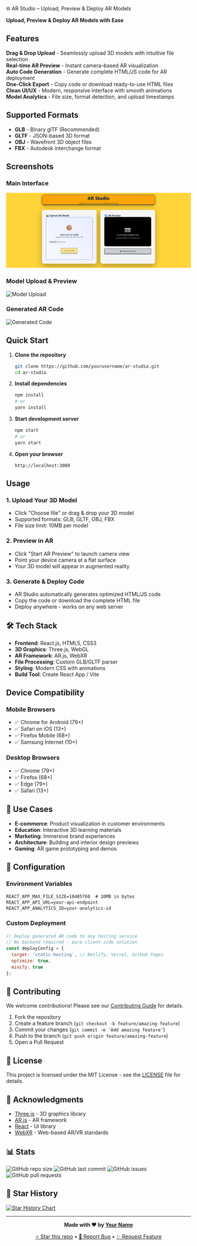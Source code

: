 🌐 AR Studio – Upload, Preview & Deploy AR Models

**Upload, Preview & Deploy AR Models with Ease**

##  Features

**Drag & Drop Upload** - Seamlessly upload 3D models with intuitive file selection  
**Real-time AR Preview** - Instant camera-based AR visualization  
**Auto Code Generation** - Generate complete HTML/JS code for AR deployment  
**One-Click Export** - Copy code or download ready-to-use HTML files  
**Clean UI/UX** - Modern, responsive interface with smooth animations  
**Model Analytics** - File size, format detection, and upload timestamps  

## Supported Formats

- **GLB** - Binary glTF (Recommended)
- **GLTF** - JSON-based 3D format
- **OBJ** - Wavefront 3D object files
- **FBX** - Autodesk interchange format

##  Screenshots

### Main Interface
![AR Studio Interface](https://github.com/vedansh-malik/AR-Studio/blob/b7af6d764ba7a9da827f5fa89b9b12c9222570c0/Screenshot%202025-08-26%20000139.png)

### Model Upload & Preview
![Model Upload](path/to/screenshot2.png)

### Generated AR Code
![Generated Code](path/to/screenshot3.png)

##  Quick Start

1. **Clone the repository**
   ```bash
   git clone https://github.com/yourusername/ar-studio.git
   cd ar-studio
   ```

2. **Install dependencies**
   ```bash
   npm install
   # or
   yarn install
   ```

3. **Start development server**
   ```bash
   npm start
   # or
   yarn start
   ```

4. **Open your browser**
   ```
   http://localhost:3000
   ```

##  Usage

### 1. Upload Your 3D Model
- Click "Choose file" or drag & drop your 3D model
- Supported formats: GLB, GLTF, OBJ, FBX
- File size limit: 10MB per model

### 2. Preview in AR
- Click "Start AR Preview" to launch camera view
- Point your device camera at a flat surface
- Your 3D model will appear in augmented reality

### 3. Generate & Deploy Code
- AR Studio automatically generates optimized HTML/JS code
- Copy the code or download the complete HTML file
- Deploy anywhere - works on any web server

## 🛠️ Tech Stack

- **Frontend**: React.js, HTML5, CSS3
- **3D Graphics**: Three.js, WebGL
- **AR Framework**: AR.js, WebXR
- **File Processing**: Custom GLB/GLTF parser
- **Styling**: Modern CSS with animations
- **Build Tool**: Create React App / Vite

##  Device Compatibility

### Mobile Browsers
- ✅ Chrome for Android (79+)
- ✅ Safari on iOS (13+)
- ✅ Firefox Mobile (68+)
- ✅ Samsung Internet (10+)

### Desktop Browsers
- ✅ Chrome (79+)
- ✅ Firefox (68+)
- ✅ Edge (79+)
- ✅ Safari (13+)

## 🎯 Use Cases

- **E-commerce**: Product visualization in customer environments
- **Education**: Interactive 3D learning materials
- **Marketing**: Immersive brand experiences
- **Architecture**: Building and interior design previews
- **Gaming**: AR game prototyping and demos

## 🔧 Configuration

### Environment Variables
```env
REACT_APP_MAX_FILE_SIZE=10485760  # 10MB in bytes
REACT_APP_API_URL=your-api-endpoint
REACT_APP_ANALYTICS_ID=your-analytics-id
```

### Custom Deployment
```javascript
// Deploy generated AR code to any hosting service
// No backend required - pure client-side solution
const deployConfig = {
  target: 'static-hosting', // Netlify, Vercel, GitHub Pages
  optimize: true,
  minify: true
};
```

## 🤝 Contributing

We welcome contributions! Please see our [Contributing Guide](CONTRIBUTING.md) for details.

1. Fork the repository
2. Create a feature branch (`git checkout -b feature/amazing-feature`)
3. Commit your changes (`git commit -m 'Add amazing feature'`)
4. Push to the branch (`git push origin feature/amazing-feature`)
5. Open a Pull Request

## 📝 License

This project is licensed under the MIT License - see the [LICENSE](LICENSE) file for details.

## 🙏 Acknowledgments

- [Three.js](https://threejs.org/) - 3D graphics library
- [AR.js](https://ar-js-org.github.io/AR.js-Docs/) - AR framework
- [React](https://reactjs.org/) - UI library
- [WebXR](https://immersiveweb.dev/) - Web-based AR/VR standards

## 📊 Stats

![GitHub repo size](https://img.shields.io/github/repo-size/yourusername/ar-studio)
![GitHub last commit](https://img.shields.io/github/last-commit/yourusername/ar-studio)
![GitHub issues](https://img.shields.io/github/issues/yourusername/ar-studio)
![GitHub pull requests](https://img.shields.io/github/issues-pr/yourusername/ar-studio)

## 🌟 Star History

[![Star History Chart](https://api.star-history.com/svg?repos=yourusername/ar-studio&type=Date)](https://star-history.com/#vedansh-malik/ar-studio&Date)

---

<div align="center">

**Made with ❤️ by [Your Name](https://github.com/yourusername)**

[⭐ Star this repo](https://github.com/yourusername/ar-studio) • [🐛 Report Bug](https://github.com/yourusername/ar-studio/issues) • [✨ Request Feature](https://github.com/yourusername/ar-studio/issues)

</div>
